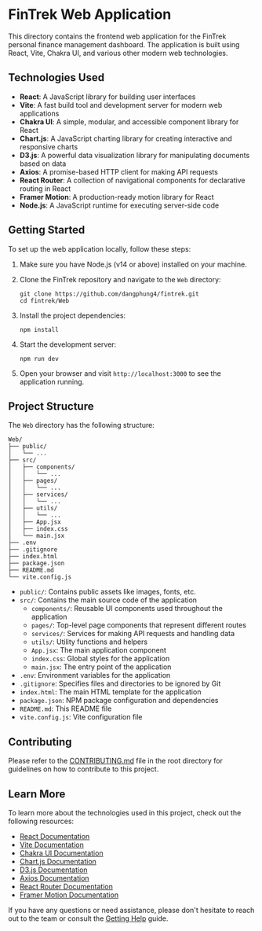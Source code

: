 # FinTrek Web Application

This directory contains the frontend web application for the FinTrek personal finance management dashboard. The application is built using React, Vite, Chakra UI, and various other modern web technologies.

## Technologies Used

- **React**: A JavaScript library for building user interfaces
- **Vite**: A fast build tool and development server for modern web applications
- **Chakra UI**: A simple, modular, and accessible component library for React
- **Chart.js**: A JavaScript charting library for creating interactive and responsive charts
- **D3.js**: A powerful data visualization library for manipulating documents based on data
- **Axios**: A promise-based HTTP client for making API requests
- **React Router**: A collection of navigational components for declarative routing in React
- **Framer Motion**: A production-ready motion library for React
- **Node.js**: A JavaScript runtime for executing server-side code

## Getting Started

To set up the web application locally, follow these steps:

1. Make sure you have Node.js (v14 or above) installed on your machine.

2. Clone the FinTrek repository and navigate to the `Web` directory:
   ```
   git clone https://github.com/dangphung4/fintrek.git
   cd fintrek/Web
   ```

3. Install the project dependencies:
   ```
   npm install
   ```

4. Start the development server:
   ```
   npm run dev
   ```

5. Open your browser and visit `http://localhost:3000` to see the application running.

## Project Structure

The `Web` directory has the following structure:

```
Web/
├── public/
│   └── ...
├── src/
│   ├── components/
│   │   └── ...
│   ├── pages/
│   │   └── ...
│   ├── services/
│   │   └── ...
│   ├── utils/
│   │   └── ...
│   ├── App.jsx
│   ├── index.css
│   └── main.jsx
├── .env
├── .gitignore
├── index.html
├── package.json
├── README.md
└── vite.config.js
```

- `public/`: Contains public assets like images, fonts, etc.
- `src/`: Contains the main source code of the application
  - `components/`: Reusable UI components used throughout the application
  - `pages/`: Top-level page components that represent different routes
  - `services/`: Services for making API requests and handling data
  - `utils/`: Utility functions and helpers
  - `App.jsx`: The main application component
  - `index.css`: Global styles for the application
  - `main.jsx`: The entry point of the application
- `.env`: Environment variables for the application
- `.gitignore`: Specifies files and directories to be ignored by Git
- `index.html`: The main HTML template for the application
- `package.json`: NPM package configuration and dependencies
- `README.md`: This README file
- `vite.config.js`: Vite configuration file

## Contributing

Please refer to the [CONTRIBUTING.md](../CONTRIBUTING.md) file in the root directory for guidelines on how to contribute to this project.

## Learn More

To learn more about the technologies used in this project, check out the following resources:

- [React Documentation](https://reactjs.org/docs/)
- [Vite Documentation](https://vitejs.dev/guide/)
- [Chakra UI Documentation](https://chakra-ui.com/docs/getting-started)
- [Chart.js Documentation](https://www.chartjs.org/docs/latest/)
- [D3.js Documentation](https://d3js.org/)
- [Axios Documentation](https://axios-http.com/docs/intro)
- [React Router Documentation](https://reactrouter.com/docs/)
- [Framer Motion Documentation](https://www.framer.com/motion/)

If you have any questions or need assistance, please don't hesitate to reach out to the team or consult the [Getting Help](../docs/getting-help.md) guide.
